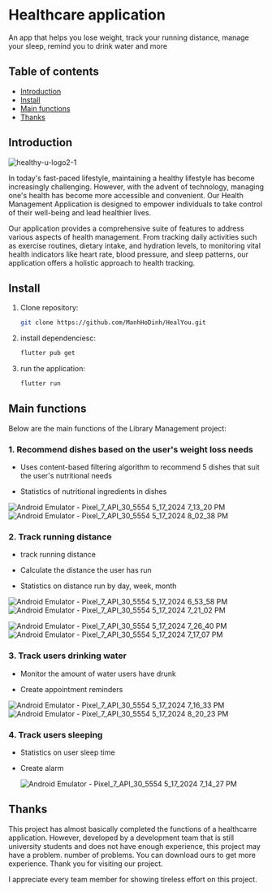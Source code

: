 # Healthcare application

An app that helps you lose weight, track your running distance, manage your sleep, remind you to drink water and more

## Table of contents

- [Introduction](#intruduction)
- [Install](#install)
- [Main functions](#main-functions)
- [Thanks](#thanks)

## Introduction

![healthy-u-logo2-1](https://github.com/ManhHoDinh/HealYou/assets/105732042/6361f139-ca06-4c24-a0d9-8235f8eeeb44)

In today's fast-paced lifestyle, maintaining a healthy lifestyle has become increasingly challenging. However, with the advent of technology, managing one's health has become more accessible and convenient. Our Health Management Application is designed to empower individuals to take control of their well-being and lead healthier lives.

Our application provides a comprehensive suite of features to address various aspects of health management. From tracking daily activities such as exercise routines, dietary intake, and hydration levels, to monitoring vital health indicators like heart rate, blood pressure, and sleep patterns, our application offers a holistic approach to health tracking.

## Install

1. Clone repository:
    ```bash
    git clone https://github.com/ManhHoDinh/HealYou.git
    ```
2. install dependenciesc:
    ```bash
    flutter pub get
    ```
3. run the application:
    ```bash
    flutter run
    ```
## Main functions

Below are the main functions of the Library Management project:

### 1. Recommend dishes based on the user's weight loss needs

- Uses content-based filtering algorithm to recommend 5 dishes that suit the user's nutritional needs

- Statistics of nutritional ingredients in dishes
  
![Android Emulator - Pixel_7_API_30_5554 5_17_2024 7_13_20 PM](https://github.com/ManhHoDinh/HealYou/assets/105732042/4e8ae3a4-9a99-46b8-8c8e-05480b51c2c4)                  ![Android Emulator - Pixel_7_API_30_5554 5_17_2024 8_02_38 PM](https://github.com/ManhHoDinh/HealYou/assets/105732042/ed089047-4ec1-478d-b77a-62442e4618c1)

### 2. Track running distance

- track running distance

- Calculate the distance the user has run

- Statistics on distance run by day, week, month

![Android Emulator - Pixel_7_API_30_5554 5_17_2024 6_53_58 PM](https://github.com/ManhHoDinh/HealYou/assets/105732042/225fd33b-7ea6-4f04-b1ad-e3ccc4a97925)      ![Android Emulator - Pixel_7_API_30_5554 5_17_2024 7_21_02 PM](https://github.com/ManhHoDinh/HealYou/assets/105732042/f154f7d5-dbae-49bd-a604-330d186c371c)    


![Android Emulator - Pixel_7_API_30_5554 5_17_2024 7_26_40 PM](https://github.com/ManhHoDinh/HealYou/assets/105732042/544875e7-7b48-41f5-9468-11ca731f2a55)       ![Android Emulator - Pixel_7_API_30_5554 5_17_2024 7_17_07 PM](https://github.com/ManhHoDinh/HealYou/assets/105732042/60916ba7-3b36-408b-ba27-d614bbd93d1c)


### 3. Track users drinking water

- Monitor the amount of water users have drunk

- Create appointment reminders

![Android Emulator - Pixel_7_API_30_5554 5_17_2024 7_16_33 PM](https://github.com/ManhHoDinh/HealYou/assets/105732042/54279f15-5c53-4742-9349-db2fafadbcb7)     ![Android Emulator - Pixel_7_API_30_5554 5_17_2024 8_20_23 PM](https://github.com/ManhHoDinh/HealYou/assets/105732042/11a2cd00-eea9-4112-8620-b4302bde9a89)

### 4. Track users sleeping

- Statistics on user sleep time
  
- Create alarm

  ![Android Emulator - Pixel_7_API_30_5554 5_17_2024 7_14_27 PM](https://github.com/ManhHoDinh/HealYou/assets/105732042/5cacaca9-5aef-4833-9b97-15ebd8a95978)


## Thanks

This project has almost basically completed the functions of a healthcarre application. However, developed by a development team that is still university students and does not have enough experience, this project may have a problem. number of problems. You can download ours to get more experience. Thank you for visiting our project.

I appreciate every team member for showing tireless effort on this project.

